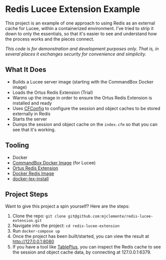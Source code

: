# Redis Lucee Extension Example
This project is an example of one approach to using Redis as an external cache for Lucee, within a containerized environment. I've tried to strip it down to only the essentials, so that it's easier to see and understand how the process works and the pieces connect. 

*This code is for demonstration and development purposes only. That is, in several places it exchanges security for convenience and simplicity.*

## What It Does

* Builds a Lucee server image (starting with the CommandBox Docker image)
* Loads the Ortus Redis Extension (Trial)
* Warms up the image in order to ensure the Ortus Redis Extension is installed and ready
* Uses [CFConfig](https://cfconfig.ortusbooks.com/) to configure the session and object caches to be stored externally in Redis
* Starts the server
* Dumps the session and object cache on the `index.cfm` so that you can see that it's working.

## Tooling

* Docker
* [CommandBox Docker Image](https://hub.docker.com/r/ortussolutions/commandbox/) (for Lucee)
* [Ortus Redis Extension](https://www.ortussolutions.com/products/redis-lucee)
* [Docker Redis Image](https://hub.docker.com/_/redis/)
* [docker-lex-install](https://www.forgebox.io/view/docker-lex-install)

## Project Steps

Want to give this project a spin yourself? Here are the steps:

1. Clone the repo: `git clone git@github.com:mjclemente/redis-lucee-extension.git`
2. Navigate into the project: `cd redis-lucee-extension`
3. Run `docker-compose up`
4. Once the project has been built/started, you can view the result at http://127.0.0.1:8080
5. If you have a tool like [TablePlus](https://tableplus.com/), you can inspect the Redis cache to see the session and object cache data, by connecting at 127.0.0.1:6379.
